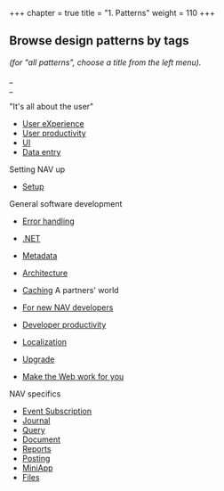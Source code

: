 +++
chapter = true
title = "1. Patterns"
weight = 110
+++
## Browse design patterns by tags

_(for "all patterns", choose a title from the left menu)._

_  
_

"It's all about the user"

* [User eXperience][anchor0]
* [User productivity][anchor1]
* [UI][anchor2]
* [Data entry][anchor3]

Setting NAV up

* [Setup][anchor4]

General software development

* [Error handling][anchor5]
* [.NET][anchor6]
* [Metadata][anchor7]
* [Architecture][anchor8]
* [Caching][anchor9]
A partners' world

* [For new NAV developers][anchor10]
* [Developer productivity][anchor11]
* [Localization][anchor12]
* [Upgrade][anchor13]
* [Make the Web work for you][anchor14]

NAV specifics

* [Event Subscription][anchor15]
* [Journal][anchor16]
* [Query][anchor17]
* [Document][anchor18]
* [Reports][anchor19]
* [Posting][anchor20]
* [MiniApp][anchor21]
* [Files ][anchor22]



[anchor0]: /nav/w/designpatterns/tags/UI/User%2bexperience
[anchor1]: /nav/w/designpatterns/tags/User%2bProductivity
[anchor2]: /nav/w/designpatterns/tags/UI
[anchor3]: /nav/w/designpatterns/tags/data%2bentry
[anchor4]: /nav/w/designpatterns/tags/setup
[anchor5]: /nav/w/designpatterns/tags/error%2bhandling
[anchor6]: /nav/w/designpatterns/tags/-NET
[anchor7]: /nav/w/designpatterns/tags/Metadata
[anchor8]: /nav/w/designpatterns/tags/architecture
[anchor9]: /nav/w/designpatterns/tags/Caching
[anchor10]: /nav/w/designpatterns/tags/For%2bnew%2bNAV%2bdevelopers
[anchor11]: /nav/w/designpatterns/tags/developer%2bproductivity
[anchor12]: /nav/w/designpatterns/tags/Localization
[anchor13]: /nav/w/designpatterns/tags/upgrade
[anchor14]: /nav/w/designpatterns/tags/web
[anchor15]: /nav/w/designpatterns/tags/Event%2bSubscription
[anchor16]: /nav/w/designpatterns/tags/journal
[anchor17]: /nav/w/designpatterns/tags/query
[anchor18]: /nav/w/designpatterns/tags/document
[anchor19]: /nav/w/designpatterns/tags/reports
[anchor20]: /nav/w/designpatterns/tags/posting
[anchor21]: /nav/w/designpatterns/tags/miniapp
[anchor22]: /nav/w/designpatterns/tags/files
